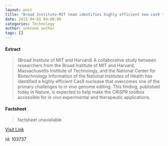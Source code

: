 ```yaml
---
layout: post
title: "Broad Institute-MIT team identifies highly efficient new cas9 for in vivo genome editing"
date: 2015-04-01 04:00:00
categories: Technology
author: unknown author
tags: []
---
```



#### Extract
>(Broad Institute of MIT and Harvard) A collaborative study between researchers from the Broad Institute of MIT and Harvard, Massachusetts Institute of Technology, and the National Center for Biotechnology Information of the National Institutes of Health has identified a highly efficient Cas9 nuclease that overcomes one of the primary challenges to in vivo genome editing. This finding, published today in Nature, is expected to help make the CRISPR toolbox accessible for in vivo experimental and therapeutic applications.

#### Factsheet
>factsheet unavailable

[Visit Link](http://www.eurekalert.org/pub_releases/2015-04/biom-bit033015.php)

id:  103737

